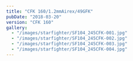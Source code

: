 ```yaml
---
title: "CFK 160/1.2mmAirex/49GFK"
pubDate: "2018-03-20"
version: "CFK 160"
gallery:
  - "/images/starfighter/SF104_245CFK-001.jpg"
  - "/images/starfighter/SF104_245CFK-002.jpg"
  - "/images/starfighter/SF104_245CFK-003.jpg"
  - "/images/starfighter/SF104_245CFK-004.jpg"
---
```

